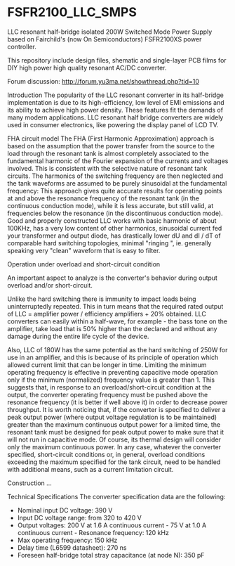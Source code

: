 # FSFR2100_LLC_SMPS
LLC resonant half-bridge isolated 200W Switched Mode Power Supply based on Fairchild's (now On Semiconductors) FSFR2100XS power controller.

This repository include design files, shematic and single-layer PCB films for DIY high power high quality resonant AC/DC converter.

Forum discussion: http://forum.yu3ma.net/showthread.php?tid=10

Introduction
The popularity of the LLC resonant converter in its half-bridge implementation is due to its high-efficiency, low level of EMI emissions and its ability to achieve high power density. These features fit the demands of many modern applications. LLC resonant half bridge converters are widely used in consumer electronics, like powering the display panel of LCD TV. 

FHA circuit model 
The FHA (First Harmonic Approximation) approach is based on the assumption that the power transfer from the source to the load through the resonant tank is almost completely associated to the fundamental harmonic of the Fourier expansion of the currents and voltages involved. This is consistent with the selective nature of resonant tank circuits. 
The harmonics of the switching frequency are then neglected and the tank waveforms are assumed to be purely sinusoidal at the fundamental frequency: This approach gives quite accurate results for operating points at and above the resonance frequency of the resonant tank (in the continuous conduction mode), while it is less accurate, but still valid, at frequencies below the resonance (in the discontinuous conduction mode). 
Good and properly constructed LLC works with basic harmonic of about 100KHz, has a very low content of other harmonics, sinusoidal current fed your transformer and output diode, has drastically lower dU and dI / dT of comparable hard switching topologies, minimal "ringing ", ie. generally speaking very "clean" waveform that is easy to filter.

Operation under overload and short-circuit condition 

An important aspect to analyze is the converter's behavior during output overload and/or short-circuit. 

Unlike the hard switching there is immunity to impact loads being uninterruptedly repeated.
This in turn means that the required rated output of LLC = amplifier power / efficiency amplifiers + 20% obtained.
LLC converters can easily within a half-wave, for example - the bass tone on the amplifier, take load that is 50% higher than the declared and without any damage during the entire  life cycle of the device. 

Also, LLC of 180W has the same potential as the hard switching of 250W for use in an amplifier, and this is because of its principle of operation which allowed current limit that can be longer in time.
Limiting the minimum operating frequency is effective in preventing capacitive mode operation only if the minimum (normalized) frequency value is greater than 1. This suggests that, in response to an overload/short-circuit condition at the output, the converter operating frequency must be pushed above the resonance frequency (it is better if well above it) in order to decrease power throughput. 
It is worth noticing that, if the converter is specified to deliver a peak output power (where output voltage regulation is to be maintained) greater than the maximum continuous output power for a limited time, the resonant tank must be designed for peak output power to make sure that it will not run in capacitive mode. Of course, its thermal design will consider only the maximum continuous power. 
In any case, whatever the converter specified, short-circuit conditions or, in general, overload conditions exceeding the maximum specified for the tank circuit, need to be handled with additional means, such as a current limitation circuit. 

Construction
...

Technical Specifications
The converter specification data are the following: 
- Nominal input DC voltage: 390 V
- Input DC voltage range: from 320 to 420 V 
- Output voltages: 200 V at 1.6 A continuous current - 75 V at 1.0 A continuous current  - Resonance frequency: 120 kHz 
- Max operating frequency: 150 kHz 
- Delay time (L6599 datasheet): 270 ns 
- Foreseen half-bridge total stray capacitance (at node N): 350 pF 
